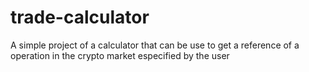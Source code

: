 # trade-calculator
A simple project of a calculator that can be use to get a reference of a operation in the crypto market especified by the user
